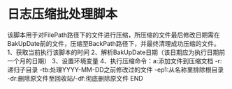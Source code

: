 # 日志压缩批处理脚本
该脚本用于对FilePath路径下的文件进行压缩，所压缩的文件最后修改日期需在BakUpDate前的文件，压缩至BackPath路径下，并最终清理成功压缩的文件。
1、获取当前执行该脚本的时间
2、解析BakUpDate日期（该日期应为执行日期前一个月的日期）
3、设置环境变量
4、执行压缩命令：a:添加文件到压缩文档 -r:递归子目录 -tb:处理YYYY-MM-DD之前修改过的文件 -ep1:从名称里排除根目录 -dr:删除原文件至回收站/-df:彻底删除原文件
END
